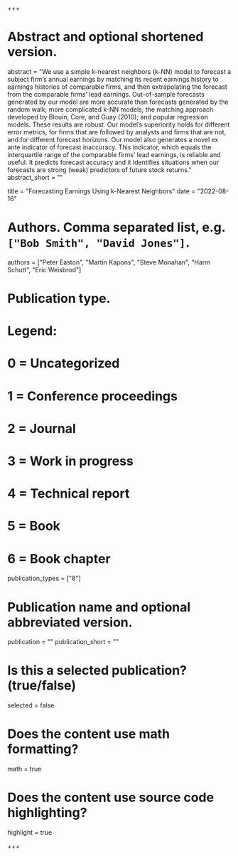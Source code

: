 +++
# Abstract and optional shortened version.
abstract = "We use a simple k-nearest neighbors (k-NN) model to forecast a subject firm’s annual earnings by matching its recent earnings history to earnings histories of comparable firms, and then extrapolating the forecast from the comparable firms’ lead earnings. Out-of-sample forecasts generated by our model are more accurate than forecasts generated by the random walk; more complicated k-NN models; the matching approach developed by Blouin, Core, and Guay (2010); and popular regression models. These results are robust. Our model’s superiority holds for different error metrics, for firms that are followed by analysts and firms that are not, and for different forecast horizons. Our model also generates a novel ex ante indicator of forecast inaccuracy. This indicator, which equals the interquartile range of the comparable firms’ lead earnings, is reliable and useful. It predicts forecast accuracy and it identifies situations when our forecasts are strong (weak) predictors of future stock returns."
abstract_short = ""

title = "Forecasting Earnings Using k-Nearest Neighbors"
date = "2022-08-16"

# Authors. Comma separated list, e.g. `["Bob Smith", "David Jones"]`.
authors = ["Peter Easton", "Martin Kapons", "Steve Monahan", "Harm Schutt", "Eric Weisbrod"]

# Publication type.
# Legend:
# 0 = Uncategorized
# 1 = Conference proceedings
# 2 = Journal
# 3 = Work in progress
# 4 = Technical report
# 5 = Book
# 6 = Book chapter
publication_types = ["8"]

# Publication name and optional abbreviated version.
publication = ""
publication_short = ""

# Is this a selected publication? (true/false)
selected = false


# Does the content use math formatting?
math = true

# Does the content use source code highlighting?
highlight = true


+++


